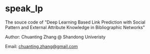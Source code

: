 # speak_lp
The souce code of "Deep Learning Based Link Prediction with Social Pattern and External Attribute Knowledge in Bibliographic Networks"

Author: Chuanting Zhang @ Shandong Univeristy

Email: chuanting.zhang@gmail.com
